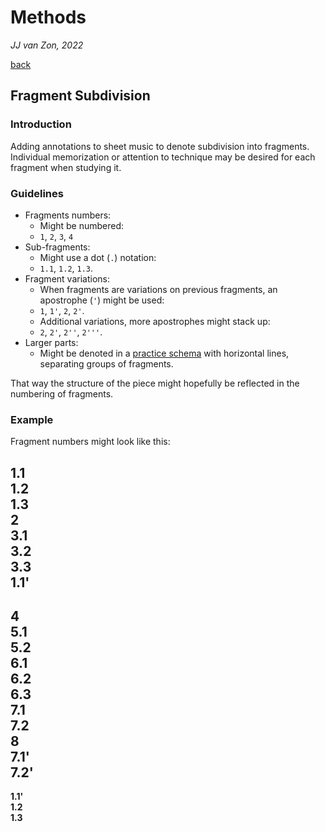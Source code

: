 Methods
=======

*JJ van Zon, 2022*

[back](./)

Fragment Subdivision
--------------------

### Introduction

Adding annotations to sheet music to denote subdivision into fragments. Individual memorization or attention to technique may be desired for each fragment when studying it.

### Guidelines

- Fragments numbers:
    - Might be numbered:
    - `1`, `2`, `3`, `4`
- Sub-fragments:
    - Might use a dot (`.`) notation:
    - `1.1`, `1.2`, `1.3`.
- Fragment variations:
    - When fragments are variations on previous fragments, an apostrophe (`'`) might be used:
    - `1`, `1'`, `2`, `2'`.
    - Additional variations, more apostrophes might stack up:
    - `2`, `2'`, `2''`, `2'''`.
- Larger parts:
    - Might be denoted in a [practice schema](practice-schema.md) with horizontal lines, separating groups of fragments.

That way the structure of the piece might hopefully be reflected in the numbering of fragments.

### Example

Fragment numbers might look like this:

__1.1__  
__1.2__  
__1.3__  
__2__  
__3.1__  
__3.2__  
__3.3__  
__1.1'__  
-----  
__4__  
__5.1__  
__5.2__  
__6.1__  
__6.2__  
__6.3__  
__7.1__  
__7.2__  
__8__  
__7.1'__  
__7.2'__  
-----  
__1.1'__  
__1.2__  
__1.3__  
